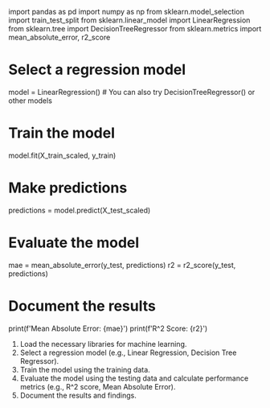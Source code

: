 import pandas as pd
import numpy as np
from sklearn.model_selection import train_test_split
from sklearn.linear_model import LinearRegression
from sklearn.tree import DecisionTreeRegressor
from sklearn.metrics import mean_absolute_error, r2_score

# Select a regression model
model = LinearRegression()  # You can also try DecisionTreeRegressor() or other models

# Train the model
model.fit(X_train_scaled, y_train)

# Make predictions
predictions = model.predict(X_test_scaled)

# Evaluate the model
mae = mean_absolute_error(y_test, predictions)
r2 = r2_score(y_test, predictions)

# Document the results
print(f'Mean Absolute Error: {mae}')
print(f'R^2 Score: {r2}')

1. Load the necessary libraries for machine learning.
2. Select a regression model (e.g., Linear Regression, Decision Tree Regressor).
3. Train the model using the training data.
4. Evaluate the model using the testing data and calculate performance metrics (e.g., R^2 score, Mean Absolute Error).
5. Document the results and findings.
